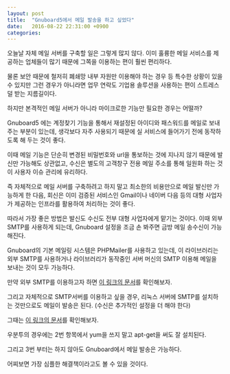 ```yaml
---
layout: post
title:  "Gnuboard5에서 메일 발송을 하고 싶었다"
date:   2016-08-22 22:31:00 +0900
categories:
---
```

오늘날 자체 메일 서버를 구축할 일은 그렇게 많지 않다. 이미 훌륭한 메일 서비스를 제공하는 업체들이 많기 때문에 그쪽을 이용하는 편이 훨씬 편리하다.

물론 보안 때문에 철저히 폐쇄망 내부 자원만 이용해야 하는 경우 등 특수한 상황이 있을 수 있지만 그런 경우가 아니라면 업무 연락도 기업용 솔루션을 사용하는 편이 스트레스 덜 받는 지름길이다.

하지만 본격적인 메일 서버가 아니라 마이크로한 기능만 필요한 경우는 어떨까?

Gnuboard5 에는 계정찾기 기능을 통해서 재설정된 아이디와 패스워드를 메일로 보내주는 부분이 있는데, 생각보다 자주 사용되기 때문에 실 서비스에 들어가기 전에 동작하도록 해 두는 것이 좋다.

이때 메일 기능은 단순히 변경된 비밀번호와 url을 통보하는 것에 지나지 않기 때문에 발신만 가능해도 상관없고, 수신은 별도의 고객창구 전용 메일 주소를 통해 일원화 하는 것이 사용자 이슈 관리에 유리하다.

즉 자체적으로 메일 서버를 구축하려고 하지 말고 최소한의 비용만으로 메일 발신만 가능하게 한 다음, 회신은 이미 검증된 서비스인 Gmail이나 네이버 다음 등의 대형 사업자가 제공하는 인프라를 활용하여 처리하는 것이 좋다.

따라서 가장 좋은 방법은 발신도 수신도 전부 대형 사업자에게 맡기는 것이다. 이때 외부 SMTP를 사용하게 되는데, Gnuboard 설정을 조금 손 봐주면 금방 메일 송수신이 가능해진다.

Gnuboard의 기본 메일링 시스템은 PHPMailer를 사용하고 있는데, 이 라이브러리는 외부 SMTP를 사용하거나 라이브러리가 동작중인 서버 머신의 SMTP 이용해 메일을 보내는 것이 모두 가능하다.

만약 외부 SMTP를 이용하고자 하면 [이 링크의 문서][gnuboard-mailing-user-other]를 확인해보자.



그리고 자체적으로 SMTP서버를 이용하고 싶을 경우, 리눅스 서버에 SMTP를 설치하는 것만으로도 메일이 발송은 된다. (수신은 추가적인 설정을 더 해야 한다)

그때는 [이 링크의 문서][linux-install-smtp]를 확인해보자.

우분투의 경우에는 2번 항목에서 yum을 쓰지 말고 apt-get을 써도 잘 설치된다.

그리고 3번 부터는 하지 않아도 Gnuboard에서 메일 발송은 가능하다.

어찌보면 가장 심플한 해결책이라고도 볼 수 있을 것이다.


[gnuboard-mailing-user-other]:http://sir.kr/g5_tip/2536
[linux-install-smtp]:http://noviceany.tistory.com/48
